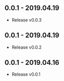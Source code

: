 ## 0.0.1 - 2019.04.19

* Release v0.0.3

## 0.0.1 - 2019.04.19

* Release v0.0.2

## 0.0.1 - 2019.04.16

* Release v0.0.1
